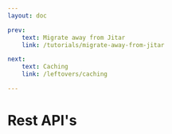 ```yaml
---
layout: doc

prev:
    text: Migrate away from Jitar
    link: /tutorials/migrate-away-from-jitar

next:
    text: Caching
    link: /leftovers/caching

---
```


# Rest API's
